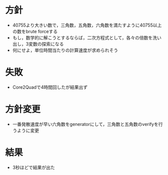 # 方針
 - 40755より大きい数で，三角数，五角数，六角数を満たすように40755以上の数をbrute forceする  
 - もし，数学的に解こうとするならば，二次方程式として，各々の倍数を洗い出し，3変数の探索になる  
 - 何にせよ，単位時間当たりの計算速度が求められそう  

# 失敗
 - Core2Quadで4時間回したが結果出ず  

# 方針変更
 - 一番発散速度が早い六角数をgeneratorにして，三角数と五角数のverifyを行うように変更  

# 結果
 - 3秒ほどで結果が出た  
